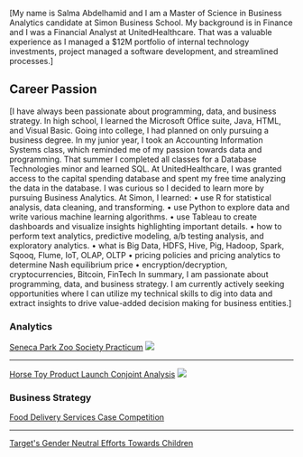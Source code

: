 
[My name is Salma Abdelhamid and I am a Master of Science in Business Analytics candidate at Simon Business School. My background is in Finance and I was a Financial Analyst at UnitedHealthcare. That was a valuable experience as I managed a $12M portfolio of internal technology investments, project managed a software development, and streamlined processes.]

## Career Passion
[I have always been passionate about programming, data, and business strategy. In high school, I learned the Microsoft Office suite, Java, HTML, and Visual Basic. Going into college, I had planned on only pursuing a business degree. In my junior year, I took an Accounting Information Systems class, which reminded me of my passion towards data and programming. That summer I completed all classes for a Database Technologies minor and learned SQL. At UnitedHealthcare, I was granted access to the capital spending database and spent my free time analyzing the data in the database. I was curious so I decided to learn more by pursuing Business Analytics. At Simon, I learned:
•	use R for statistical analysis, data cleaning, and transforming.
•	use Python to explore data and write various machine learning algorithms.
•	use Tableau to create dashboards and visualize insights highlighting important details.
•	how to perform text analytics, predictive modeling, a/b testing analysis, and exploratory analytics.
•	what is Big Data, HDFS, Hive, Pig, Hadoop, Spark, Sqooq, Flume, IoT, OLAP, OLTP
•	pricing policies and pricing analytics to determine Nash equilibrium price
•	encryption/decryption, cryptocurrencies, Bitcoin, FinTech
In summary, I am passionate about programming, data, and business strategy. I am currently actively seeking opportunities where I can utilize my technical skills to dig into data and extract insights to drive value-added decision making for business entities.]


### Analytics 

[Seneca Park Zoo Society Practicum](/sample_page)
<img src="images/dummy_thumbnail.jpg?raw=true"/>

---
[Horse Toy Product Launch Conjoint Analysis](/pdf/sample_presentation.pdf)
<img src="images/dummy_thumbnail.jpg?raw=true"/>



### Business Strategy

[Food Delivery Services Case Competition](http://example.com/)

---

[Target's Gender Neutral Efforts Towards Children](http://example.com/)



